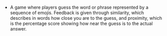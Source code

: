 - A game where players guess the word or phrase represented by a sequence of emojis. Feedback is given through similarity, which describes in words how close you are to the guess, and proximity, which is the percentage score showing how near the guess is to the actual answer.
